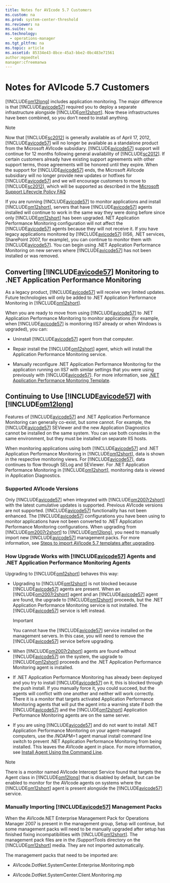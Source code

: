 ```yaml
---
title: Notes for AVIcode 5.7 Customers
ms.custom: na
ms.prod: system-center-threshold
ms.reviewer: na
ms.suite: na
ms.technology: 
  - operations-manager
ms.tgt_pltfrm: na
ms.topic: article
ms.assetid: 85334e43-8bce-45a3-bbe2-0bc483e71561
author:mgoedtel
manager:cfreemanwa
---
```

# Notes for AVIcode 5.7 Customers
[!INCLUDE[om12long](../../om/manage/includes/om12long_md.md)] includes application monitoring. The major difference is that [!INCLUDE[avicode57](../../om/manage/includes/avicode57_md.md)] required you to deploy a separate infrastructure alongside [!INCLUDE[om12short](../../om/manage/includes/om12short_md.md)]. Now these infrastructures have been combined, so you don’t need to install anything.  
  
> [!NOTE]  
> Now that [!INCLUDE[sc2012](../../om/manage/includes/sc2012_md.md)] is generally available as of April 17, 2012, [!INCLUDE[avicode57](../../om/manage/includes/avicode57_md.md)] will no longer be available as a standalone product from the Microsoft AVIcode subsidiary. [!INCLUDE[avicode57](../../om/manage/includes/avicode57_md.md)] support will continue for 12 months following general availability of [!INCLUDE[sc2012](../../om/manage/includes/sc2012_md.md)]. If certain customers already have existing support agreements with other support terms, those agreements will be honored until they expire. When the support for [!INCLUDE[avicode57](../../om/manage/includes/avicode57_md.md)] ends, the Microsoft AVIcode subsidiary will no longer provide new updates or hotfixes for [!INCLUDE[avicode57](../../om/manage/includes/avicode57_md.md)] and we will encourage customers to move to [!INCLUDE[sc2012](../../om/manage/includes/sc2012_md.md)], which will be supported as described in the [Microsoft Support Lifecycle Policy FAQ](http://go.microsoft.com/fwlink/?LinkId=251881)  
  
If you are running [!INCLUDE[avicode57](../../om/manage/includes/avicode57_md.md)] to monitor applications and install [!INCLUDE[om12short](../../om/manage/includes/om12short_md.md)], servers that have [!INCLUDE[avicode57](../../om/manage/includes/avicode57_md.md)] agents installed will continue to work in the same way they were doing before since only [!INCLUDE[om12short](../../om/manage/includes/om12short_md.md)] has been upgraded. NET Application Performance Monitoring configuration will not affect the [!INCLUDE[avicode57](../../om/manage/includes/avicode57_md.md)] agents because they will not receive it. If you have legacy applications monitored by [!INCLUDE[avicode57](../../om/manage/includes/avicode57_md.md)] \(IIS6, .NET services, SharePoint 2007, for example\), you can continue to monitor them with [!INCLUDE[avicode57](../../om/manage/includes/avicode57_md.md)]. You can begin using .NET Application Performance Monitoring on new servers where [!INCLUDE[avicode57](../../om/manage/includes/avicode57_md.md)] has not been installed or was removed.  
  
## Converting [!INCLUDE[avicode57](../../om/manage/includes/avicode57_md.md)] Monitoring to .NET Application Performance Monitoring  
As a legacy product, [!INCLUDE[avicode57](../../om/manage/includes/avicode57_md.md)] will receive very limited updates. Future technologies will only be added to .NET Application Performance Monitoring in [!INCLUDE[om12short](../../om/manage/includes/om12short_md.md)].  
  
When you are ready to move from using [!INCLUDE[avicode57](../../om/manage/includes/avicode57_md.md)] to .NET Application Performance Monitoring to monitor applications \(for example, when [!INCLUDE[avicode57](../../om/manage/includes/avicode57_md.md)] is monitoring IIS7 already or when Windows is upgraded\), you can:  
  
-   Uninstall [!INCLUDE[avicode57](../../om/manage/includes/avicode57_md.md)] agent from that computer.  
  
-   Repair install the [!INCLUDE[om12short](../../om/manage/includes/om12short_md.md)] agent, which will install the Application Performance Monitoring service.  
  
-   Manually reconfigure .NET Application Performance Monitoring for the application running on IIS7 with similar settings that you were using previously with [!INCLUDE[avicode57](../../om/manage/includes/avicode57_md.md)]. For more information, see [.NET Application Performance Monitoring Template](http://go.microsoft.com/fwlink/?LinkId=230647).  
  
## Continuing to Use [!INCLUDE[avicode57](../../om/manage/includes/avicode57_md.md)] with [!INCLUDE[om12long](../../om/manage/includes/om12long_md.md)]  
Features of [!INCLUDE[avicode57](../../om/manage/includes/avicode57_md.md)] and .NET Application Performance Monitoring can generally co\-exist, but some cannot. For example, the [!INCLUDE[avicode57](../../om/manage/includes/avicode57_md.md)] SEViewer and the new Application Diagnostics cannot be installed on the same system. You can use both consoles in the same environment, but they must be installed on separate IIS hosts.  
  
When monitoring applications using both [!INCLUDE[avicode57](../../om/manage/includes/avicode57_md.md)] and .NET Application Performance Monitoring in [!INCLUDE[om12short](../../om/manage/includes/om12short_md.md)], data is shown in the respective monitoring views. For [!INCLUDE[avicode57](../../om/manage/includes/avicode57_md.md)], data continues to flow through SELog and SEViewer. For .NET Application Performance Monitoring in [!INCLUDE[om12short](../../om/manage/includes/om12short_md.md)], monitoring data is viewed in Application Diagnostics.  
  
### Supported AVIcode Versions  
Only [!INCLUDE[avicode57](../../om/manage/includes/avicode57_md.md)] when integrated with [!INCLUDE[om2007r2short](../../om/manage/includes/om2007r2short_md.md)] with the latest cumulative updates is supported. Previous AVIcode versions are not supported. [!INCLUDE[avicode57](../../om/manage/includes/avicode57_md.md)] functionality has not been enhanced. The [!INCLUDE[avicode57](../../om/manage/includes/avicode57_md.md)] configurations you have been using to monitor applications have not been converted to .NET Application Performance Monitoring configurations. When upgrading from [!INCLUDE[om2007r2short](../../om/manage/includes/om2007r2short_md.md)] to [!INCLUDE[om12long](../../om/manage/includes/om12long_md.md)], you need to manually import new [!INCLUDE[avicode57](../../om/manage/includes/avicode57_md.md)] management packs. For more information, see [Steps to import AVIcode 5.7 templates after upgrading](http://go.microsoft.com/fwlink/?LinkID=230859).  
  
### How Upgrade Works with [!INCLUDE[avicode57](../../om/manage/includes/avicode57_md.md)] Agents and .NET Application Performance Monitoring Agents  
Upgrading to [!INCLUDE[om12short](../../om/manage/includes/om12short_md.md)] behaves this way:  
  
-   Upgrading to [!INCLUDE[om12short](../../om/manage/includes/om12short_md.md)] is not blocked because [!INCLUDE[avicode57](../../om/manage/includes/avicode57_md.md)] agents are present. When an [!INCLUDE[om2007r2short](../../om/manage/includes/om2007r2short_md.md)] agent and an [!INCLUDE[avicode57](../../om/manage/includes/avicode57_md.md)] agent are found, the upgrade to [!INCLUDE[om12short](../../om/manage/includes/om12short_md.md)] proceeds, but the .NET Application Performance Monitoring service is not installed. The [!INCLUDE[avicode57](../../om/manage/includes/avicode57_md.md)] service is left instead.  
  
    > [!IMPORTANT]  
    > You cannot have the [!INCLUDE[avicode57](../../om/manage/includes/avicode57_md.md)] service installed on the management servers. In this case, you will need to remove the [!INCLUDE[avicode57](../../om/manage/includes/avicode57_md.md)] service before upgrading.  
  
-   When [!INCLUDE[om2007r2short](../../om/manage/includes/om2007r2short_md.md)] agents are found without [!INCLUDE[avicode57](../../om/manage/includes/avicode57_md.md)] on the system, the upgrade to [!INCLUDE[om12short](../../om/manage/includes/om12short_md.md)] proceeds and the .NET Application Performance Monitoring agent is installed.  
  
-   If .NET Application Performance Monitoring has already been deployed and you try to install [!INCLUDE[avicode57](../../om/manage/includes/avicode57_md.md)] on it, this is blocked through the push install. If you manually force it, you could succeed, but the agents will conflict with one another and neither will work correctly. There it is a monitor that targets activated Application Performance Monitoring agents that will put the agent into a warning state if both the [!INCLUDE[avicode57](../../om/manage/includes/avicode57_md.md)] and the [!INCLUDE[om12short](../../om/manage/includes/om12short_md.md)] Application Performance Monitoring agents are on the same server.  
  
-   If you are using [!INCLUDE[avicode57](../../om/manage/includes/avicode57_md.md)] and do not want to install .NET Application Performance Monitoring on your agent\-managed computers, use the \/NOAPM\=1 agent manual install command line switch to prevent .NET Application Performance Monitoring from being installed. This leaves the AVIcode agent in place. For more information, see [Install Agent Using the Command Line](../Topic/Install%20Agent%20Using%20the%20Command%20Line.md).  
  
> [!NOTE]  
> There is a monitor named AVIcode Intercept Service found that targets the Agent class in [!INCLUDE[om12long](../../om/manage/includes/om12long_md.md)] that is disabled by default, but can be enabled to monitor for the AVIcode agents on systems where the [!INCLUDE[om12short](../../om/manage/includes/om12short_md.md)] agent is present alongside the [!INCLUDE[avicode57](../../om/manage/includes/avicode57_md.md)] service.  
  
### Manually Importing [!INCLUDE[avicode57](../../om/manage/includes/avicode57_md.md)] Management Packs  
When the AVIcode.NET Enterprise Management Pack for Operations Manager 2007 is present in the management group, Setup will continue, but some management packs will need to be manually upgraded after setup has finished fixing incompatibilities with [!INCLUDE[om12short](../../om/manage/includes/om12short_md.md)]. The management pack files are in the \/SupportTools directory on the [!INCLUDE[om12short](../../om/manage/includes/om12short_md.md)] media. They are not imported automatically.  
  
The management packs that need to be imported are:  
  
-   AVIcode.DotNet.SystemCenter.Enterprise.Monitoring.mpb  
  
-   AVIcode.DotNet.SystemCenter.Client.Monitoring.mp  
  
